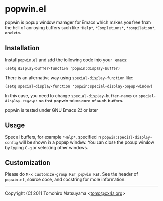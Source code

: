 popwin.el
=========

popwin is popup window manager for Emacs which makes you free from the
hell of annoying buffers such like `*Help*`, `*Completions*`,
`*compilation*`, and etc.

Installation
------------

Install `popwin.el` and add the following code into your `.emacs`:

    (setq display-buffer-function 'popwin:display-buffer)

There is an alternative way using `special-display-function` like:

    (setq special-display-function 'popwin:special-display-popup-window)

In this case, you need to change `special-display-buffer-names` or
`special-display-regexps` so that popwin takes care of such buffers.

popwin is tested under GNU Emacs 22 or later.

Usage
-----

Special buffers, for example `*Help*`, specified in
`popwin:special-display-config` will be shown in a popup window. You
can close the popup window by typing `C-g` or selecting other windows.

Customization
-------------

Please do `M-x customize-group RET popwin RET`. See the header of
`popwin.el`, source code, and docstring for more information.

----

Copyright (C) 2011  Tomohiro Matsuyama <<tomo@cx4a.org>>
